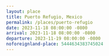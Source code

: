 ```yaml
---
layout: place
title: Puerto Refugio, Mexico
permalink: /places/puerto-refugio
date: 2023-11-18 08:00:00 -0800
arrival: 2023-11-18 08:00:00 -0800
departure: 2023-11-19 08:00:00 -0800
noforeignland-place: 5444634383745024
---
```

